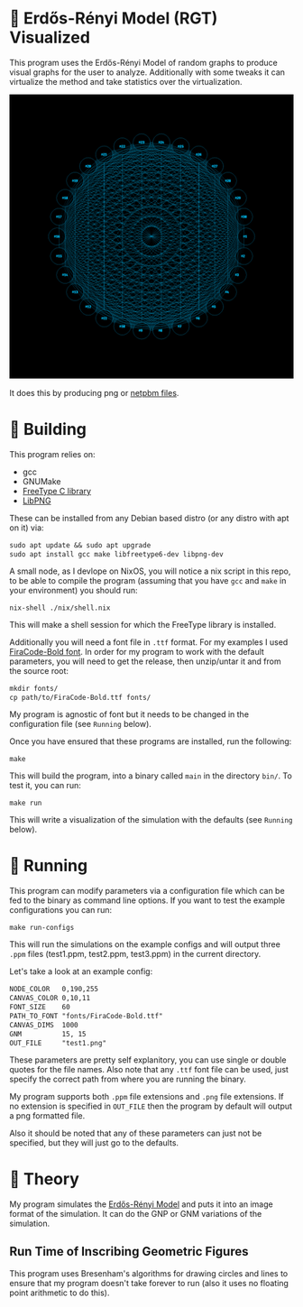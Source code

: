 # :star2: Erd&#x0151;s-R&#x00E9;nyi Model (RGT) Visualized
This program uses the Erd&#x0151;s-R&#x00E9;nyi Model of random graphs to
produce visual graphs for the user to analyze. Additionally with some tweaks it
can virtualize the method and take statistics over the virtualization.

![Example](/reference_images/example_image.png)

It does this by producing png or
[netpbm files](https://en.wikipedia.org/wiki/Netpbm).

# :hammer: Building
This program relies on:
  - gcc
  - GNUMake
  - [FreeType C library](https://freetype.org/)
  - [LibPNG](http://www.libpng.org/pub/png/libpng.html)

These can be installed from any Debian based distro (or any distro with apt on
it) via:
```
sudo apt update && sudo apt upgrade
sudo apt install gcc make libfreetype6-dev libpng-dev
```
A small node, as I devlope on NixOS, you will notice a nix script in this repo,
to be able to compile the program (assuming that you have `gcc` and `make` in
your environment) you should run:
```
nix-shell ./nix/shell.nix
```
This will make a shell session for which the FreeType library is installed.

Additionally you will need a font file in `.ttf` format. For my examples I used
[FiraCode-Bold font](https://github.com/tonsky/FiraCode/releases). In order for
my program to work with the default parameters, you will need to get the
release, then unzip/untar it and from the source root:
```
mkdir fonts/
cp path/to/FiraCode-Bold.ttf fonts/
```
My program is agnostic of font but it needs to be changed in the configuration
file (see `Running` below).

Once you have ensured that these programs are installed, run the following:
```
make
```
This will build the program, into a binary called `main` in the directory
`bin/`. To test it, you can run:
```
make run
```
This will write a visualization of the simulation with the defaults (see
`Running` below).

# :runner: Running
This program can modify parameters via a configuration file which can be fed to
the binary as command line options. If you want to test the example
configurations you can run:
```
make run-configs
```
This will run the simulations on the example configs and will output three
`.ppm` files (test1.ppm, test2.ppm, test3.ppm) in the current directory.

Let's take a look at an example config:
```
NODE_COLOR   0,190,255
CANVAS_COLOR 0,10,11
FONT_SIZE    60
PATH_TO_FONT "fonts/FiraCode-Bold.ttf"
CANVAS_DIMS  1000
GNM          15, 15
OUT_FILE     "test1.png"
```
These parameters are pretty self explanitory, you can use single or double
quotes for the file names. Also note that any `.ttf` font file can be used, just
specify the correct path from where you are running the binary.

My program supports both `.ppm` file extensions and `.png` file extensions. If
no extension is specified in `OUT_FILE` then the program by default will output
a png formatted file.

Also it should be noted that any of these parameters can just not be specified,
but they will just go to the defaults.

# :thought_balloon: Theory

My program simulates the
[Erd&#x0151;s-R&#x00E9;nyi Model](https://en.wikipedia.org/wiki/Erd%C5%91s%E2%80%93R%C3%A9nyi_model)
and puts it into an image format of the simulation. It can do the GNP or GNM
variations of the simulation.

## Run Time of Inscribing Geometric Figures
This program uses Bresenham's algorithms for drawing circles and lines to ensure
that my program doesn't take forever to run (also it uses no floating point
arithmetic to do this).
